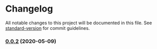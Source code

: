 # Changelog

All notable changes to this project will be documented in this file. See [standard-version](https://github.com/conventional-changelog/standard-version) for commit guidelines.

### [0.0.2](https://github.com/reptarsrage/looking-glass/compare/v0.0.1...v0.0.2) (2020-05-09)
